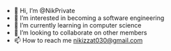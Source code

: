 - 👋 Hi, I’m @NikPrivate
- 👀 I’m interested in becoming a software engineering
- 🌱 I’m currently learning in computer science 
- 💞️ I’m looking to collaborate on other members
- 📫 How to reach me nikizzat030@gmail.com

<!---
NikPrivate/NikPrivate is a ✨ special ✨ repository because its `README.md` (this file) appears on your GitHub profile.
You can click the Preview link to take a look at your changes.
--->
